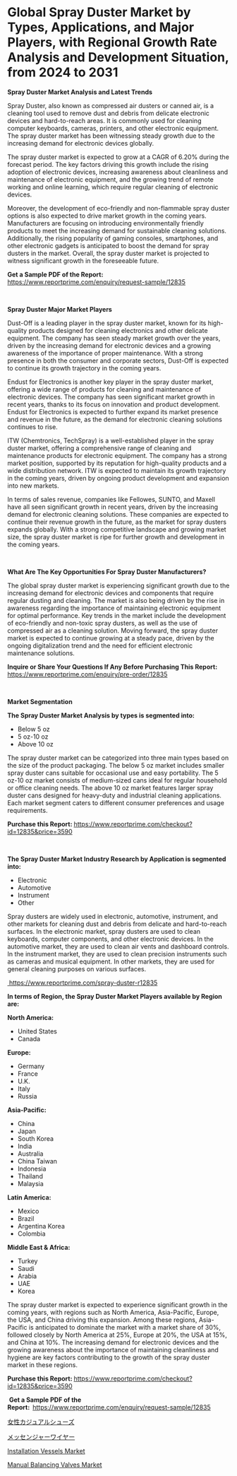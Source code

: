 <p><h1>Global Spray Duster Market by Types, Applications, and Major Players, with Regional Growth Rate Analysis and Development Situation, from 2024 to 2031</h1></p><p><strong>Spray Duster Market Analysis and Latest Trends</strong></p>
<p><p>Spray Duster, also known as compressed air dusters or canned air, is a cleaning tool used to remove dust and debris from delicate electronic devices and hard-to-reach areas. It is commonly used for cleaning computer keyboards, cameras, printers, and other electronic equipment. The spray duster market has been witnessing steady growth due to the increasing demand for electronic devices globally.</p><p>The spray duster market is expected to grow at a CAGR of 6.20% during the forecast period. The key factors driving this growth include the rising adoption of electronic devices, increasing awareness about cleanliness and maintenance of electronic equipment, and the growing trend of remote working and online learning, which require regular cleaning of electronic devices.</p><p>Moreover, the development of eco-friendly and non-flammable spray duster options is also expected to drive market growth in the coming years. Manufacturers are focusing on introducing environmentally friendly products to meet the increasing demand for sustainable cleaning solutions. Additionally, the rising popularity of gaming consoles, smartphones, and other electronic gadgets is anticipated to boost the demand for spray dusters in the market. Overall, the spray duster market is projected to witness significant growth in the foreseeable future.</p></p>
<p><strong>Get a Sample PDF of the Report:&nbsp;</strong> <a href="https://www.reportprime.com/enquiry/request-sample/12835">https://www.reportprime.com/enquiry/request-sample/12835</a></p>
<p>&nbsp;</p>
<p><strong>Spray Duster Major Market Players</strong></p>
<p><p>Dust-Off is a leading player in the spray duster market, known for its high-quality products designed for cleaning electronics and other delicate equipment. The company has seen steady market growth over the years, driven by the increasing demand for electronic devices and a growing awareness of the importance of proper maintenance. With a strong presence in both the consumer and corporate sectors, Dust-Off is expected to continue its growth trajectory in the coming years.</p><p>Endust for Electronics is another key player in the spray duster market, offering a wide range of products for cleaning and maintenance of electronic devices. The company has seen significant market growth in recent years, thanks to its focus on innovation and product development. Endust for Electronics is expected to further expand its market presence and revenue in the future, as the demand for electronic cleaning solutions continues to rise.</p><p>ITW (Chemtronics, TechSpray) is a well-established player in the spray duster market, offering a comprehensive range of cleaning and maintenance products for electronic equipment. The company has a strong market position, supported by its reputation for high-quality products and a wide distribution network. ITW is expected to maintain its growth trajectory in the coming years, driven by ongoing product development and expansion into new markets.</p><p>In terms of sales revenue, companies like Fellowes, SUNTO, and Maxell have all seen significant growth in recent years, driven by the increasing demand for electronic cleaning solutions. These companies are expected to continue their revenue growth in the future, as the market for spray dusters expands globally. With a strong competitive landscape and growing market size, the spray duster market is ripe for further growth and development in the coming years.</p></p>
<p>&nbsp;</p>
<p><strong>What Are The Key Opportunities For Spray Duster Manufacturers?</strong></p>
<p><p>The global spray duster market is experiencing significant growth due to the increasing demand for electronic devices and components that require regular dusting and cleaning. The market is also being driven by the rise in awareness regarding the importance of maintaining electronic equipment for optimal performance. Key trends in the market include the development of eco-friendly and non-toxic spray dusters, as well as the use of compressed air as a cleaning solution. Moving forward, the spray duster market is expected to continue growing at a steady pace, driven by the ongoing digitalization trend and the need for efficient electronic maintenance solutions.</p></p>
<p><strong>Inquire or Share Your Questions If Any Before Purchasing This Report:</strong> <a href="https://www.reportprime.com/enquiry/pre-order/12835">https://www.reportprime.com/enquiry/pre-order/12835</a></p>
<p>&nbsp;</p>
<p><strong>Market Segmentation</strong></p>
<p><strong>The Spray Duster Market Analysis by types is segmented into:</strong></p>
<p><ul><li>Below 5 oz</li><li>5 oz-10 oz</li><li>Above 10 oz</li></ul></p>
<p><p>The spray duster market can be categorized into three main types based on the size of the product packaging. The below 5 oz market includes smaller spray duster cans suitable for occasional use and easy portability. The 5 oz-10 oz market consists of medium-sized cans ideal for regular household or office cleaning needs. The above 10 oz market features larger spray duster cans designed for heavy-duty and industrial cleaning applications. Each market segment caters to different consumer preferences and usage requirements.</p></p>
<p><strong>Purchase this Report:&nbsp;</strong><a href="https://www.reportprime.com/checkout?id=12835&price=3590">https://www.reportprime.com/checkout?id=12835&price=3590</a></p>
<p>&nbsp;</p>
<p><strong>The Spray Duster Market Industry Research by Application is segmented into:</strong></p>
<p><ul><li>Electronic</li><li>Automotive</li><li>Instrument</li><li>Other</li></ul></p>
<p><p>Spray dusters are widely used in electronic, automotive, instrument, and other markets for cleaning dust and debris from delicate and hard-to-reach surfaces. In the electronic market, spray dusters are used to clean keyboards, computer components, and other electronic devices. In the automotive market, they are used to clean air vents and dashboard controls. In the instrument market, they are used to clean precision instruments such as cameras and musical equipment. In other markets, they are used for general cleaning purposes on various surfaces.</p></p>
<p><a href="https://www.reportprime.com/spray-duster-r12835">&nbsp;https://www.reportprime.com/spray-duster-r12835</a></p>
<p><strong>In terms of Region, the Spray Duster Market Players available by Region are:</strong></p>
<p>
    <p> <strong> North America: </strong>
        <ul>
            <li>United States</li>
            <li>Canada</li>
        </ul>
        </p> 
    <p> <strong> Europe: </strong>
        <ul>
            <li>Germany</li>
            <li>France</li>
            <li>U.K.</li>
            <li>Italy</li>
            <li>Russia</li>
        </ul>
        </p> 
    <p> <strong> Asia-Pacific: </strong>
        <ul>
            <li>China</li>
            <li>Japan</li>
            <li>South Korea</li>
            <li>India</li>
            <li>Australia</li>
            <li>China Taiwan</li>
            <li>Indonesia</li>
            <li>Thailand</li>
            <li>Malaysia</li>
        </ul>
        </p> 
    <p> <strong> Latin America: </strong>
        <ul>
            <li>Mexico</li>
            <li>Brazil</li>
            <li>Argentina Korea</li>
            <li>Colombia</li>
        </ul>
        </p> 
    <p> <strong> Middle East & Africa: </strong>
        <ul>
            <li>Turkey</li>
            <li>Saudi</li>
            <li>Arabia</li>
            <li>UAE</li>
            <li>Korea</li>
        </ul>
    </p>
    </p>
<p><p>The spray duster market is expected to experience significant growth in the coming years, with regions such as North America, Asia-Pacific, Europe, the USA, and China driving this expansion. Among these regions, Asia-Pacific is anticipated to dominate the market with a market share of 30%, followed closely by North America at 25%, Europe at 20%, the USA at 15%, and China at 10%. The increasing demand for electronic devices and the growing awareness about the importance of maintaining cleanliness and hygiene are key factors contributing to the growth of the spray duster market in these regions.</p></p>
<p><strong>Purchase this Report: </strong><a href="https://www.reportprime.com/checkout?id=12835&price=3590">https://www.reportprime.com/checkout?id=12835&price=3590</a></p>
<p>&nbsp;<strong>Get a Sample PDF of the Report:&nbsp;&nbsp;</strong><a href="https://www.reportprime.com/enquiry/request-sample/12835">https://www.reportprime.com/enquiry/request-sample/12835</a></p>
<p><strong></strong></p>
<p><p><a href="https://github.com/oqoeusbvpadwjs08/Market-Research-Report-List-2/blob/main/645389776044.md">女性カジュアルシューズ</a></p><p><a href="https://github.com/KaliMetz2023/Market-Research-Report-List-1/blob/main/770692876043.md">メッセンジャーワイヤー</a></p><p><a href="https://github.com/kufem1/Market-Research-Report-List-2/blob/main/installation-vessels-market.md">Installation Vessels Market</a></p><p><a href="https://github.com/singletonthaxterkelliehr2df/Market-Research-Report-List-2/blob/main/manual-balancing-valves-market.md">Manual Balancing Valves Market</a></p></p>